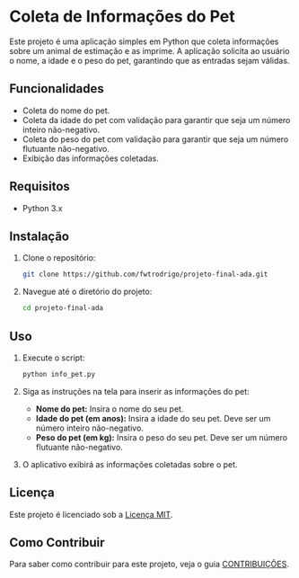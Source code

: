 # Coleta de Informações do Pet

Este projeto é uma aplicação simples em Python que coleta informações sobre um animal de estimação e as imprime. A aplicação solicita ao usuário o nome, a idade e o peso do pet, garantindo que as entradas sejam válidas.

## Funcionalidades

- Coleta do nome do pet.
- Coleta da idade do pet com validação para garantir que seja um número inteiro não-negativo.
- Coleta do peso do pet com validação para garantir que seja um número flutuante não-negativo.
- Exibição das informações coletadas.

## Requisitos

- Python 3.x

## Instalação

1. Clone o repositório:

    ```bash
    git clone https://github.com/fwtrodrigo/projeto-final-ada.git
    ```

2. Navegue até o diretório do projeto:

    ```bash
    cd projeto-final-ada
    ```

## Uso

1. Execute o script:

    ```bash
    python info_pet.py
    ```

2. Siga as instruções na tela para inserir as informações do pet:

    - **Nome do pet:** Insira o nome do seu pet.
    - **Idade do pet (em anos):** Insira a idade do seu pet. Deve ser um número inteiro não-negativo.
    - **Peso do pet (em kg):** Insira o peso do seu pet. Deve ser um número flutuante não-negativo.

3. O aplicativo exibirá as informações coletadas sobre o pet.

## Licença

Este projeto é licenciado sob a [Licença MIT](LICENSE).

## Como Contribuir

Para saber como contribuir para este projeto, veja o guia [CONTRIBUIÇÕES](contributing/CONTRIBUTING.md).


